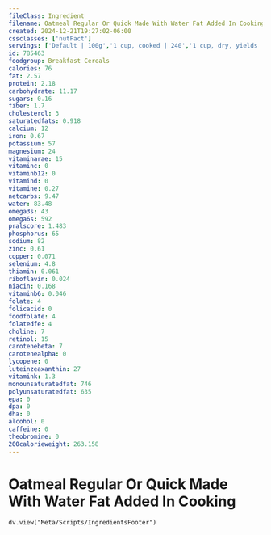 ```yaml
---
fileClass: Ingredient
filename: Oatmeal Regular Or Quick Made With Water Fat Added In Cooking
created: 2024-12-21T19:27:02-06:00
cssclasses: ['nutFact']
servings: ['Default | 100g','1 cup, cooked | 240','1 cup, dry, yields | 485','1 oz, dry, yields | 170']
id: 785463
foodgroup: Breakfast Cereals
calories: 76
fat: 2.57
protein: 2.18
carbohydrate: 11.17
sugars: 0.16
fiber: 1.7
cholesterol: 3
saturatedfats: 0.918
calcium: 12
iron: 0.67
potassium: 57
magnesium: 24
vitaminarae: 15
vitaminc: 0
vitaminb12: 0
vitamind: 0
vitamine: 0.27
netcarbs: 9.47
water: 83.48
omega3s: 43
omega6s: 592
pralscore: 1.483
phosphorus: 65
sodium: 82
zinc: 0.61
copper: 0.071
selenium: 4.8
thiamin: 0.061
riboflavin: 0.024
niacin: 0.168
vitaminb6: 0.046
folate: 4
folicacid: 0
foodfolate: 4
folatedfe: 4
choline: 7
retinol: 15
carotenebeta: 7
carotenealpha: 0
lycopene: 0
luteinzeaxanthin: 27
vitamink: 1.3
monounsaturatedfat: 746
polyunsaturatedfat: 635
epa: 0
dpa: 0
dha: 0
alcohol: 0
caffeine: 0
theobromine: 0
200calorieweight: 263.158
---
```


# Oatmeal Regular Or Quick Made With Water Fat Added In Cooking

```dataviewjs
dv.view("Meta/Scripts/IngredientsFooter")
```